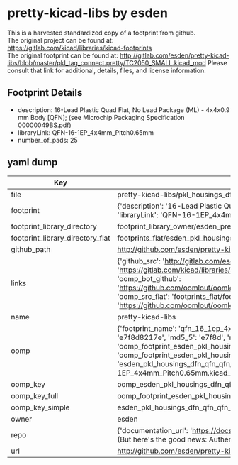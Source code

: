 # pretty-kicad-libs by esden  
This is a harvested standardized copy of a footprint from github.  
The original project can be found at:  
https://gitlab.com/kicad/libraries/kicad-footprints  
The original footprint can be found at:
http://gitlab.com/esden/pretty-kicad-libs/blob/master/pkl_tag_connect.pretty/TC2050_SMALL.kicad_mod
Please consult that link for additional, details, files, and license information.  
## Footprint Details
* description: 16-Lead Plastic Quad Flat, No Lead Package (ML) - 4x4x0.9 mm Body [QFN]; (see Microchip Packaging Specification 00000049BS.pdf)  
* libraryLink: QFN-16-1EP_4x4mm_Pitch0.65mm  
* number_of_pads: 25  
## yaml dump  
| Key | Value |  
| --- | --- |  
| file | pretty-kicad-libs/pkl_housings_dfn_qfn.pretty/QFN-16-1EP_4x4mm_Pitch0.65mm.kicad_mod |  
| footprint | {'description': '16-Lead Plastic Quad Flat, No Lead Package (ML) - 4x4x0.9 mm Body [QFN]; (see Microchip Packaging Specification 00000049BS.pdf)', 'libraryLink': 'QFN-16-1EP_4x4mm_Pitch0.65mm', 'number_of_pads': 25} |  
| footprint_library_directory | footprint_library_owner/esden_pretty-kicad-libs |  
| footprint_library_directory_flat | footprints_flat/esden_pkl_housings_dfn_qfn_qfn_16_1ep_4x4mm_pitch0_65mm/working |  
| github_path | http://github.com/esden/pretty-kicad-libs/blob/master/pkl_housings_dfn_qfn.pretty/QFN-16-1EP_4x4mm_Pitch0.65mm.kicad_mod |  
| links | {'github_src': 'http://gitlab.com/esden/pretty-kicad-libs/blob/master/pkl_tag_connect.pretty/TC2050_SMALL.kicad_mod', 'github_src_repo': 'https://gitlab.com/kicad/libraries/kicad-footprints', 'oomp_bot': 'footprints/esden_pkl_housings_dfn_qfn_qfn_16_1ep_4x4mm_pitch0_65mm/working', 'oomp_bot_github': 'https://github.com/oomlout/oomlout_oomp_footprint_bot/tree/main/footprints/esden_pkl_housings_dfn_qfn_qfn_16_1ep_4x4mm_pitch0_65mm/working', 'oomp_src_flat': 'footprints_flat/footprints_flat/esden_pkl_housings_dfn_qfn_qfn_16_1ep_4x4mm_pitch0_65mm/working', 'oomp_src_flat_github': 'https://github.com/oomlout/oomlout_oomp_footprint_src/tree/main/footprints_flat/esden_pkl_housings_dfn_qfn_qfn_16_1ep_4x4mm_pitch0_65mm/working'} |  
| name | pretty-kicad-libs |  
| oomp | {'footprint_name': 'qfn_16_1ep_4x4mm_pitch0_65mm', 'library_name': 'pkl_housings_dfn_qfn', 'md5': 'e7f8d8217e388ed98f9ba9398bbeb78a', 'md5_10': 'e7f8d8217e', 'md5_5': 'e7f8d', 'md5_6': 'e7f8d8', 'oomp_key': 'oomp_esden_pkl_housings_dfn_qfn_qfn_16_1ep_4x4mm_pitch0_65mm', 'oomp_key_extra': 'oomp_footprint_esden_pkl_housings_dfn_qfn_qfn_16_1ep_4x4mm_pitch0_65mm', 'oomp_key_full': 'oomp_footprint_esden_pkl_housings_dfn_qfn_qfn_16_1ep_4x4mm_pitch0_65mm_e7f8d8', 'oomp_key_simple': 'esden_pkl_housings_dfn_qfn_qfn_16_1ep_4x4mm_pitch0_65mm', 'original_filename': 'pretty-kicad-libs/pkl_housings_dfn_qfn.pretty/QFN-16-1EP_4x4mm_Pitch0.65mm.kicad_mod', 'owner_name': 'esden'} |  
| oomp_key | oomp_esden_pkl_housings_dfn_qfn_qfn_16_1ep_4x4mm_pitch0_65mm |  
| oomp_key_full | oomp_footprint_esden_pkl_housings_dfn_qfn_qfn_16_1ep_4x4mm_pitch0_65mm |  
| oomp_key_simple | esden_pkl_housings_dfn_qfn_qfn_16_1ep_4x4mm_pitch0_65mm |  
| owner | esden |  
| repo | {'documentation_url': 'https://docs.github.com/rest/overview/resources-in-the-rest-api#rate-limiting', 'message': "API rate limit exceeded for 84.66.173.59. (But here's the good news: Authenticated requests get a higher rate limit. Check out the documentation for more details.)"} |  
| url | http://github.com/esden/pretty-kicad-libs |  

